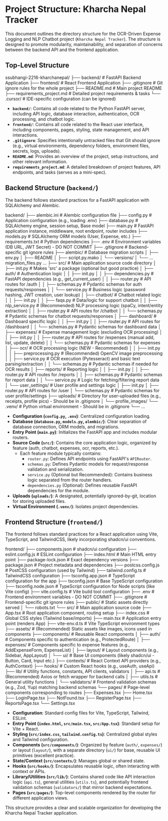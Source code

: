 # Project Structure: Kharcha Nepal Tracker

This document outlines the directory structure for the OCR-Driven Expense Logging and NLP Chatbot project (`Kharcha Nepal Tracker`). The structure is designed to promote modularity, maintainability, and separation of concerns between the backend API and the frontend application.

## Top-Level Structure

ssubhangi-2216-kharchanepal/
├── backend/ # FastAPI Backend Application
├── frontend/ # React Frontend Application
├── .gitignore # Git ignore rules for the whole project
├── README.md # Main project README
├── requirements_project.md # Detailed project requirements & tasks
└── .cursor/ # IDE-specific configuration (can be ignored)


*   **`backend/`**: Contains all code related to the Python FastAPI server, including API logic, database interaction, authentication, OCR processing, and chatbot logic.
*   **`frontend/`**: Contains all code related to the React user interface, including components, pages, styling, state management, and API interactions.
*   **`.gitignore`**: Specifies intentionally untracked files that Git should ignore (e.g., virtual environments, dependency folders, environment files, secrets, logs, uploads).
*   **`README.md`**: Provides an overview of the project, setup instructions, and other relevant information.
*   **`requirements_project.md`**: A detailed breakdown of project features, API endpoints, and tasks (serves as a mini-spec).

## Backend Structure (`backend/`)

The backend follows standard practices for a FastAPI application with SQLAlchemy and Alembic.

backend/
├── alembic.ini # Alembic configuration file
├── config.py # Application configuration (e.g., loading .env)
├── database.py # SQLAlchemy engine, session setup, Base model
├── main.py # FastAPI application instance, middleware, root endpoint, router includes
├── models.py # SQLAlchemy ORM models (User, Expense, etc.)
├── requirements.txt # Python dependencies
├── .env # Environment variables (DB URL, JWT Secret) - DO NOT COMMIT
├── .gitignore # Backend-specific git ignore rules
├── alembic/ # Database migration scripts
│ ├── env.py
│ ├── README
│ ├── script.py.mako
│ └── versions/
│ └── ... migration_files.py ...
├── src/ # Main application source code directory
│ ├── init.py # Makes 'src' a package (optional but good practice)
│ ├── auth/ # Authentication logic
│ │ ├── init.py
│ │ ├── dependencies.py # FastAPI dependencies (e.g., get_current_user)
│ │ ├── router.py # API routes for /auth
│ │ ├── schemas.py # Pydantic schemas for auth requests/responses
│ │ └── service.py # Business logic (password hashing, JWT creation, user lookup)
│ ├── chatbot/ # Chatbot related logic
│ │ ├── init.py
│ │ ├── faqs.py # Data/logic for support chatbot
│ │ ├── nlp_service.py # (Recommended) NLP processing logic (spaCy, intent/entity extraction)
│ │ ├── router.py # API routes for /chatbot
│ │ └── schemas.py # Pydantic schemas for chatbot requests/responses
│ ├── dashboard/ # Dashboard specific logic
│ │ ├── init.py
│ │ ├── router.py # API routes for /dashboard
│ │ └── schemas.py # Pydantic schemas for dashboard data
│ ├── expenses/ # Expense management logic (excluding OCR processing)
│ │ ├── init.py
│ │ ├── router.py # API routes for /expenses (manual add, list, update, delete)
│ │ └── schemas.py # Pydantic schemas for expenses
│ ├── ocr/ # OCR processing logic (NEW - Recommended)
│ │ ├── init.py
│ │ ├── preprocessing.py # (Recommended) OpenCV image preprocessing
│ │ ├── service.py # OCR execution (Pytesseract) and basic text parsing/extraction
│ │ └── schemas.py # Pydantic schemas if needed for OCR results
│ ├── reports/ # Reporting logic
│ │ ├── init.py
│ │ ├── router.py # API routes for /reports
│ │ ├── schemas.py # Pydantic schemas for report data
│ │ └── service.py # Logic for fetching/filtering report data
│ └── user_settings/ # User profile and settings logic
│ ├── init.py
│ ├── router.py # API routes for /user
│ └── schemas.py # Pydantic schemas for user profile/settings
├── uploads/ # Directory for user-uploaded files (e.g., receipts, profile pics) - Should be in .gitignore
│ └── profile_images/
└── .venv/ # Python virtual environment - Should be in .gitignore
└── ...


*   **Configuration (`config.py`, `.env`)**: Centralized configuration loading.
*   **Database (`database.py`, `models.py`, `alembic/`)**: Clear separation of database connection, ORM models, and migrations.
*   **Entry Point (`main.py`)**: Initializes the FastAPI app and includes modular routers.
*   **Source Code (`src/`)**: Contains the core application logic, organized by feature (auth, chatbot, expenses, ocr, reports, etc.).
    *   Each feature module typically contains:
        *   `router.py`: Defines API endpoints using FastAPI's `APIRouter`.
        *   `schemas.py`: Defines Pydantic models for request/response validation and serialization.
        *   `service.py` (Optional but Recommended): Contains business logic separated from the router handlers.
        *   `dependencies.py` (Optional): Defines reusable FastAPI dependencies for the module.
*   **Uploads (`uploads/`)**: A designated, potentially ignored-by-git, location for storing uploaded files.
*   **Virtual Environment (`.venv/`)**: Isolates project dependencies.

## Frontend Structure (`frontend/`)

The frontend follows standard practices for a React application using Vite, TypeScript, and TailwindCSS, likely incorporating shadcn/ui conventions.

frontend/
├── components.json # shadcn/ui configuration
├── eslint.config.js # ESLint configuration
├── index.html # Main HTML entry point
├── package-lock.json # Exact dependency versions
├── package.json # Project metadata and dependencies
├── postcss.config.js # PostCSS configuration (used by Tailwind)
├── tailwind.config.ts # TailwindCSS configuration
├── tsconfig.app.json # TypeScript configuration for the app
├── tsconfig.json # Base TypeScript configuration
├── tsconfig.node.json # TypeScript configuration for Node scripts (like Vite config)
├── vite.config.ts # Vite build tool configuration
├── .env # Frontend environment variables - DO NOT COMMIT
├── .gitignore # Frontend-specific git ignore rules
├── public/ # Static assets directly served
│ └── robots.txt
└── src/ # Main application source code
├── App.tsx # Root application component, routing setup
├── index.css # Global CSS styles (Tailwind base/imports)
├── main.tsx # Application entry point (renders App)
├── vite-env.d.ts # Vite TypeScript environment types
├── assets/ # (Recommended) Static assets like images, icons used in components
├── components/ # Reusable React components
│ ├── auth/ # Components specific to authentication (e.g., ProtectedRoute)
│ ├── expenses/ # Components specific to expense features (e.g., AddExpenseForm, ExpenseList)
│ ├── layout/ # Layout components (e.g., Sidebar, AppLayout)
│ └── ui/ # Base UI components (likely shadcn/ui - Button, Card, Input etc.)
├── contexts/ # React Context API providers (e.g., AuthContext)
├── hooks/ # Custom React hooks (e.g., useAuth, useApi)
├── lib/ # Utility functions, constants, API clients, validators
│ ├── api.ts # (Recommended) Axios or fetch wrapper for backend calls
│ ├── utils.ts # General utility functions
│ └── validators/ # Frontend validation schemas (e.g., Zod, Yup) matching backend schemas
└── pages/ # Page-level components corresponding to routes
├── Expenses.tsx
├── Home.tsx
├── LoginPage.tsx
├── NotFound.tsx
├── RegisterPage.tsx
├── ReportsPage.tsx
└── Settings.tsx


*   **Configuration**: Standard config files for Vite, TypeScript, Tailwind, ESLint.
*   **Entry Point (`index.html`, `src/main.tsx`, `src/App.tsx`)**: Standard setup for Vite + React.
*   **Styling (`src/index.css`, `tailwind.config.ts`)**: Centralized global styles and Tailwind configuration.
*   **Components (`src/components/`)**: Organized by feature (`auth/`, `expenses/`) or layout (`layout/`), with a separate directory (`ui/`) for base, reusable UI primitives (excellent practice).
*   **State/Context (`src/contexts/`)**: Manages global or shared state.
*   **Hooks (`src/hooks/`)**: Encapsulates reusable logic, often interacting with context or APIs.
*   **Library/Utilities (`src/lib/`)**: Contains shared code like API interaction logic (`api.ts`), general utilities (`utils.ts`), and potentially frontend validation schemas (`validators/`) that mirror backend expectations.
*   **Pages (`src/pages/`)**: Top-level components rendered by the router for different application views.

This structure provides a clear and scalable organization for developing the Kharcha Nepal Tracker application.